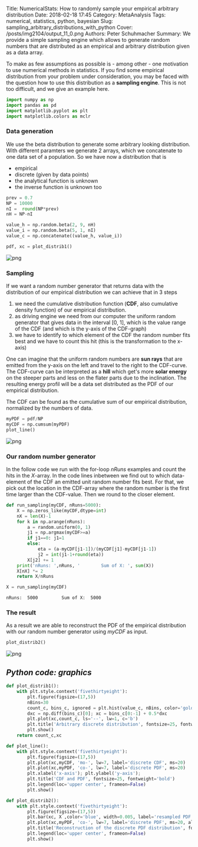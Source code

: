 Title: NumericalStats: How to randomly sample your empirical arbitrary distribution
Date: 2018-02-18 17:45
Category: MetaAnalysis
Tags: numerical, statistics, python, bayesian
Slug: sampling_arbitrary_distributions_with_python
Cover: /posts/img2104/output_11_0.png
Authors: Peter Schuhmacher
Summary: We provide a simple sampling engine which allows to generate random numbers that are distributed as an empirical and arbitrary distribution given as a data array.

To make as few assumptions as possible is - among other - one motivation to use numerical methods in statistics. If you find some empirical distribution from your problem under consideration, you may be faced with the question how to use this distribution as a **sampling engine**. This is not too difficult, and we give an example here.


```python
import numpy as np
import pandas as pd
import matplotlib.pyplot as plt
import matplotlib.colors as mclr
```

### Data generation
We use the beta distribution to generate some arbitrary looking distribution. With different paramters we generate 2 arrays, which we concatenate to one data set of a population. So we have now a distribution that is

- empirical
- discrete (given by data points)
- the analytical function is unknown
- the inverse function is unknown too


```python
prev = 0.7
NP = 10000
nI =  round(NP*prev)
nH = NP-nI

value_h = np.random.beta(2, 9, nH)
value_i = np.random.beta(5, 1, nI)
value_c = np.concatenate((value_h, value_i))
```


```python
pdf, xc = plot_distrib1()
```

![png]({attach}img2104/output_5_0.png)


### Sampling
If we want a random number generator that returns data with the distribution of our empirical distribution we can achieve that in 3 steps

1. we need the cumulative distribution function (**CDF**, also cumulative density function) of our empirical distribution.
2. as driving engine we need from our computer the uniform random generator that gives data in the interval [0, 1], which is the value range of the CDF (and which is the y-axis of the CDF-graph)
3. we have to identify to which element of the CDF the random number fits best and we have to count this hit (this is the transformation to the x-axis)

One can imagine that the uniform random numbers are **sun rays** that are emitted from the y-axis on the left and travel to the right to the CDF-curve. The CDF-curve can be interpreted as a **hill** which get's more **solar energy** on the steeper parts and less on the flater parts due to the inclination. The resulting energy profil will be a data set distributed as the PDF of our empirical distribution.

The CDF can be found as the cumulative sum of our empirical distribution, normalized by the numbers of data.


```python
myPDF = pdf/NP
myCDF = np.cumsum(myPDF)
plot_line()
```

![png]({attach}img2104/output_7_0.png)



### Our random number generator
In the follow code we run with the for-loop _nRuns_ examples and count the hits in the _X_-array. In the code lines inbetween we find out to which data-element of the CDF an emitted unit random number fits best. For that, we pick out the location in the CDF-array where the random number is the first time larger than the CDF-value. Then we round to the closer element.


```python
def run_sampling(myCDF, nRuns=5000):
    X = np.zeros_like(myCDF,dtype=int)
    nX = len(X)-1
    for k in np.arange(nRuns):
        a = random.uniform(0, 1)
        j1 = np.argmax(myCDF>=a)
        if j1==0: j1=1 
        else:  
            eta = (a-myCDF[j1-1])/(myCDF[j1]-myCDF[j1-1])
            j2 = int(j1-1+round(eta))
        X[j2] += 1
    print('nRuns: ',nRuns, '        Sum of X: ', sum(X))
    X[nX] *= 2
    return X/nRuns

X = run_sampling(myCDF)
```

    nRuns:  5000         Sum of X:  5000
    

### The result
As a result we are able to reconstruct the PDF of the empirical distribution with our random number generator using _myCDF_ as input.


```python
plot_distrib2()
```


![png]({attach}img2104/output_11_0.png)

## _Python code: graphics_


```python
def plot_distrib1():
    with plt.style.context('fivethirtyeight'): 
        plt.figure(figsize=(17,5))
        nBins=30
        count_c, bins_c, ignored = plt.hist(value_c, nBins, color='gold', alpha=0.5)      
        dxc = np.diff(bins_c)[0]; xc = bins_c[0:-1] + 0.5*dxc
        plt.plot(xc,count_c, ls='--', lw=1, c='b')
        plt.title('Arbitrary discrete distribution', fontsize=25, fontweight='bold')
        plt.show()
    return count_c,xc
```


```python
def plot_line():
    with plt.style.context('fivethirtyeight'):
        plt.figure(figsize=(17,5))
        plt.plot(xc,myCDF, 'mo-', lw=7, label='discrete CDF', ms=20)
        plt.plot(xc,myPDF, 'co-', lw=7, label='discrete PDF', ms=20)
        plt.xlabel('x-axis'); plt.ylabel('y-axis'); 
        plt.title('CDF and PDF', fontsize=25, fontweight='bold')
        plt.legend(loc='upper center', frameon=False)
        plt.show()
```


```python
def plot_distrib2():
    with plt.style.context('fivethirtyeight'): 
        plt.figure(figsize=(17,5))     
        plt.bar(xc, X ,color='blue', width=0.005, label='resampled PDF')
        plt.plot(xc,myPDF, 'co-', lw=7, label='discrete PDF', ms=20, alpha=0.5)
        plt.title('Reconstruction of the discrete PDF distribution', fontsize=25, fontweight='bold')
        plt.legend(loc='upper center', frameon=False)
        plt.show()
```
